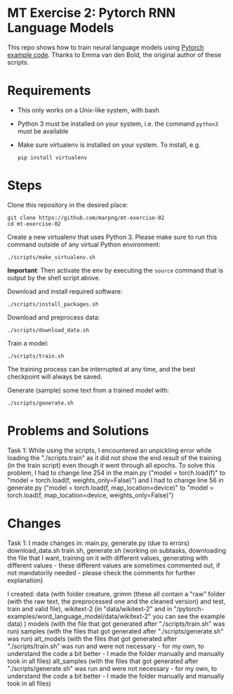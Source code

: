 # MT Exercise 2: Pytorch RNN Language Models

This repo shows how to train neural language models using [Pytorch example code](https://github.com/pytorch/examples/tree/master/word_language_model). Thanks to Emma van den Bold, the original author of these scripts. 

# Requirements

- This only works on a Unix-like system, with bash.
- Python 3 must be installed on your system, i.e. the command `python3` must be available
- Make sure virtualenv is installed on your system. To install, e.g.

    `pip install virtualenv`

# Steps

Clone this repository in the desired place:

    git clone https://github.com/marpng/mt-exercise-02
    cd mt-exercise-02

Create a new virtualenv that uses Python 3. Please make sure to run this command outside of any virtual Python environment:

    ./scripts/make_virtualenv.sh

**Important**: Then activate the env by executing the `source` command that is output by the shell script above.

Download and install required software:

    ./scripts/install_packages.sh

Download and preprocess data:

    ./scripts/download_data.sh

Train a model:

    ./scripts/train.sh

The training process can be interrupted at any time, and the best checkpoint will always be saved.

Generate (sample) some text from a trained model with:

    ./scripts/generate.sh

# Problems and Solutions
Task 1:
While using the scripts, I encountered an unpickling error while loading the "./scripts.train" as it did not show the end result of the training (in the train script) even though it went through all epochs. 
To solve this problem, I had to change line 254 in the main.py ("model = torch.load(f)" to "model = torch.load(f, weights_only=False)") and I had to change line 56 in generate.py ("model = torch.load(f, map_location=device)" to "model = torch.load(f, map_location=device, weights_only=False)")

# Changes
Task 1:
I made changes in:
main.py, generate.py (due to errors)
download_data.sh train.sh, generate.sh (working on subtasks, downloading the file that I want, training on it with different values, generating with different values - these different values are sometimes commented out, if not mandatorily needed - please check the comments for further explanation)

I created:
data (with folder creature, grimm (these all contain a "raw" folder (with the raw text, the preprocessed one and the cleaned version) and test, train and valid file), wikitext-2 (in "data/wikitext-2" and in "/pytorch-examples/word_language_model/data/wikitext-2" you can see the example data) )
models (with the file that got generated after "./scripts/train.sh" was run)
samples (with the files that got generated after "./scripts/generate.sh" was run)
alt_models (with the files that got generated after "./scripts/train.sh" was run and were not necessary - for my own, to understand the code a bit better - I made the folder manually and manually took in all files)
alt_samples (with the files that got generated after "./scripts/generate.sh" was run and were not necessary - for my own, to understand the code a bit better - I made the folder manually and manually took in all files)
